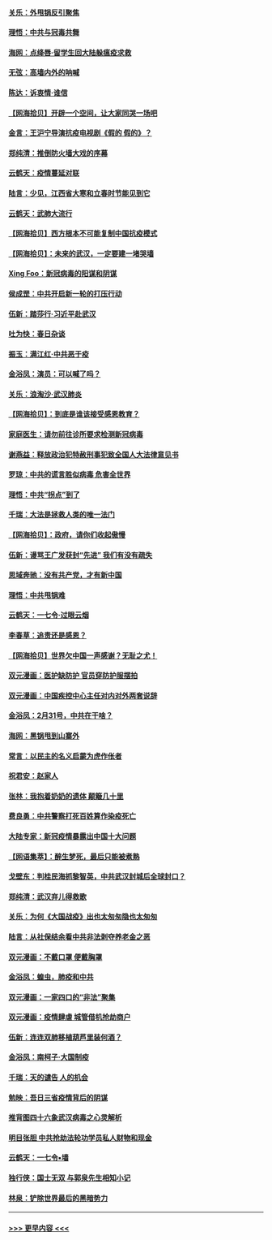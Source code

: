 #### [关乐：外甩锅反引聚焦](../pages/nsc993/n11944211.md?t=03162102) 
#### [理悟：中共与冠毒共舞](../pages/nsc993/n11944197.md?t=03162102) 
#### [海网：点绛唇‧留学生回大陆躲瘟疫求救](../pages/nsc993/n11944043.md?t=03162102) 
#### [无弦：高墙内外的呐喊](../pages/nsc993/n11943684.md?t=03162102) 
#### [陈达：诉衷情·谁信](../pages/nsc993/n11942899.md?t=03162102) 
#### [【网海拾贝】开辟一个空间，让大家同哭一场吧](../pages/nsc993/n11942165.md?t=03162102) 
#### [金言：王沪宁导演抗疫电视剧《假的 假的》？](../pages/nsc993/n11941510.md?t=03162102) 
#### [郑纯清：推倒防火墙大戏的序幕](../pages/nsc993/n11940838.md?t=03162102) 
#### [云鹤天：疫情蔓延对联](../pages/nsc993/n11940579.md?t=03162102) 
#### [陆言：少见，江西省大寒和立春时节能见到它](../pages/nsc993/n11939983.md?t=03162102) 
#### [云鹤天：武肺大流行](../pages/nsc993/n11939902.md?t=03162102) 
#### [【网海拾贝】西方根本不可能复制中国抗疫模式](../pages/nsc993/n11939725.md?t=03162102) 
#### [【网海拾贝】：未来的武汉，一定要建一堵哭墙](../pages/nsc993/n11938684.md?t=03162102) 
#### [Xing Foo：新冠病毒的阳谋和阴谋](../pages/nsc993/n11936086.md?t=03162102) 
#### [侯成罡：中共开启新一轮的打压行动](../pages/nsc993/n11935730.md?t=03162102) 
#### [伍新：踏莎行‧习近平赴武汉](../pages/nsc993/n11935157.md?t=03162102) 
#### [吐为快：春日杂谈](../pages/nsc993/n11934776.md?t=03162102) 
#### [振玉：满江红‧中共恶于疫](../pages/nsc993/n11934647.md?t=03162102) 
#### [金浴凤：演员：可以喊了吗？](../pages/nsc993/n11934602.md?t=03162102) 
#### [关乐：浪淘沙·武汉肺炎](../pages/nsc993/n11931792.md?t=03162102) 
#### [【网海拾贝】：到底是谁该接受感恩教育？](../pages/nsc993/n11931552.md?t=03162102) 
#### [家庭医生：请勿前往诊所要求检测新冠病毒](../pages/nsc993/n11929190.md?t=03162102) 
#### [谢燕益：释放政治犯特赦刑事犯致全国人大法律意见书](../pages/nsc993/n11928978.md?t=03162102) 
#### [罗琼：中共的谎言胜似病毒 危害全世界](../pages/nsc993/n11922636.md?t=03162102) 
#### [理悟：中共“拐点”到了](../pages/nsc993/n11928496.md?t=03162102) 
#### [千瑞：大法是拯救人类的唯一法门](../pages/nsc993/n11927637.md?t=03162102) 
#### [【网海拾贝】：政府，请你们收起傲慢](../pages/nsc993/n11926932.md?t=03162102) 
#### [伍新：谩骂王广发获封“先进” 我们有没有疏失](../pages/nsc993/n11926101.md?t=03162102) 
#### [思域奔驰：没有共产党，才有新中国](../pages/nsc993/n11926058.md?t=03162102) 
#### [理悟：中共甩锅难](../pages/nsc993/n11925355.md?t=03162102) 
#### [云鹤天：一七令·过眼云烟](../pages/nsc993/n11925284.md?t=03162102) 
#### [李春草：追责还是感恩？](../pages/nsc993/n11925274.md?t=03162102) 
#### [【网海拾贝】世界欠中国一声感谢？无耻之尤！](../pages/nsc993/n11925239.md?t=03162102) 
#### [双元漫画：医护缺防护 官员穿防护服摆拍](../pages/nsc993/n11923899.md?t=03162102) 
#### [双元漫画：中国疾控中心主任对内对外两套说辞](../pages/nsc993/n11921994.md?t=03162102) 
#### [金浴凤：2月31号，中共在干啥？](../pages/nsc993/n11922706.md?t=03162102) 
#### [海网：黑锅甩到山寨外](../pages/nsc993/n11922688.md?t=03162102) 
#### [常言：以民主的名义启蒙为虎作伥者](../pages/nsc993/n11922217.md?t=03162102) 
#### [祝君安：赵家人](../pages/nsc993/n11922209.md?t=03162102) 
#### [张林：我抱着奶奶的遗体 颠簸几十里](../pages/nsc993/n11920945.md?t=03162102) 
#### [费良勇：中共警察打死百姓算作染疫死亡](../pages/nsc993/n11919264.md?t=03162102) 
#### [大陆专家：新冠疫情暴露出中国十大问题](../pages/nsc993/n11919187.md?t=03162102) 
#### [【网语集萃】：醉生梦死，最后只能被煮熟](../pages/nsc993/n11918994.md?t=03162102) 
#### [戈壁东：判桂民海抓黎智英，中共武汉封城后全球封口？](../pages/nsc993/n11917982.md?t=03162102) 
#### [郑纯清：武汉弃儿得救歌](../pages/nsc993/n11917881.md?t=03162102) 
#### [关乐：为何《大国战疫》出也太匆匆隐也太匆匆](../pages/nsc993/n11917792.md?t=03162102) 
#### [陆言：从社保结余看中共非法剥夺养老金之恶](../pages/nsc993/n11917084.md?t=03162102) 
#### [双元漫画：不戴口罩 便戴胸罩](../pages/nsc993/n11916447.md?t=03162102) 
#### [金浴凤：蝗虫，肺疫和中共](../pages/nsc993/n11916904.md?t=03162102) 
#### [双元漫画：一家四口的“非法”聚集](../pages/nsc993/n11916378.md?t=03162102) 
#### [双元漫画：疫情肆虐 城管借机抢劫商户](../pages/nsc993/n11916310.md?t=03162102) 
#### [伍新：连连双肺移植葫芦里装何酒？](../pages/nsc993/n11913667.md?t=03162102) 
#### [金浴凤：南柯子·大国制疫](../pages/nsc993/n11913657.md?t=03162102) 
#### [千瑞：天的谴告  人的机会](../pages/nsc993/n11913309.md?t=03162102) 
#### [勉映：吾日三省疫情背后的阴谋](../pages/nsc993/n11913079.md?t=03162102) 
#### [推背图四十六象武汉病毒之心灵解析](../pages/nsc993/n11911761.md?t=03162102) 
#### [明目张胆 中共抢劫法轮功学员私人财物和现金](../pages/nsc993/n11910262.md?t=03162102) 
#### [云鹤天：一七令▪墙](../pages/nsc993/n11910627.md?t=03162102) 
#### [独行侠：国士无双 与郭泉先生相知小记](../pages/nsc993/n11910613.md?t=03162102) 
#### [林泉：铲除世界最后的黑暗势力](../pages/nsc993/n11909320.md?t=03162102) 

----
#### [ >>> 更早内容 <<< ](../indexes/nsc993-earlier.md)
